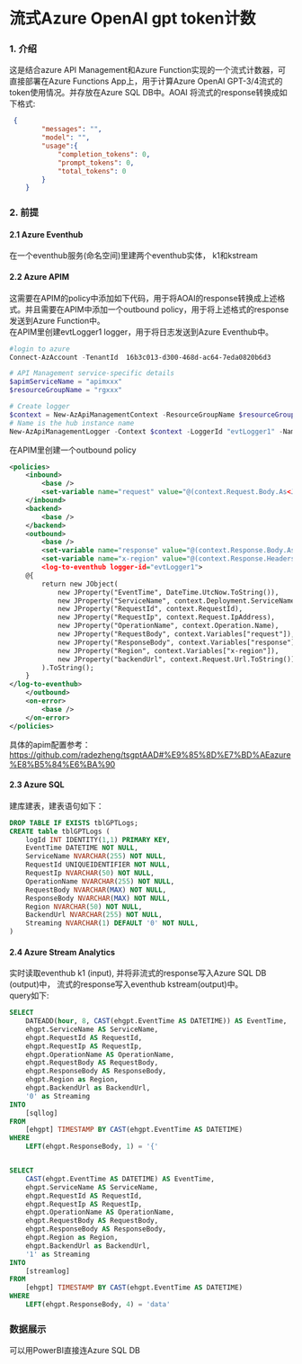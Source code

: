 # 流式Azure OpenAI gpt token计数

### 1. 介绍
这是结合azure API Management和Azure Function实现的一个流式计数器，可直接部署在Azure Functions App上，用于计算Azure OpenAI GPT-3/4流式的token使用情况。并存放在Azure SQL DB中。AOAI 将流式的response转换成如下格式:
```json
 { 
        "messages": "",
        "model": "",
        "usage":{
            "completion_tokens": 0,
            "prompt_tokens": 0,
            "total_tokens": 0
        }
    }
```

### 2. 前提

#### 2.1 Azure Eventhub
在一个eventhub服务(命名空间)里建两个eventhub实体， k1和kstream

#### 2.2 Azure APIM
这需要在APIM的policy中添加如下代码，用于将AOAI的response转换成上述格式。并且需要在APIM中添加一个outbound policy，用于将上述格式的response发送到Azure Function中。 <br/>
在APIM里创建evtLogger1 logger，用于将日志发送到Azure Eventhub中。 <br/>
``` powershell
#login to azure
Connect-AzAccount -TenantId  16b3c013-d300-468d-ac64-7eda0820b6d3

# API Management service-specific details
$apimServiceName = "apimxxx"
$resourceGroupName = "rgxxx"

# Create logger
$context = New-AzApiManagementContext -ResourceGroupName $resourceGroupName -ServiceName $apimServiceName
# Name is the hub instance name
New-AzApiManagementLogger -Context $context -LoggerId "evtLogger1" -Name "k1" -ConnectionString "xxx" -Description "Event hub logger with connection string"


```
在APIM里创建一个outbound policy <br/>
```xml
<policies>
	<inbound>
		<base />
		<set-variable name="request" value="@(context.Request.Body.As<JObject>(preserveContent: true))" />
	</inbound>
	<backend>
		<base />
	</backend>
	<outbound>
		<base />
		<set-variable name="response" value="@(context.Response.Body.As<string>(preserveContent: true))" />
		<set-variable name="x-region" value="@(context.Response.Headers.GetValueOrDefault("x-ms-region", ""))" />
		<log-to-eventhub logger-id="evtLogger1">
    @{
        return new JObject(
            new JProperty("EventTime", DateTime.UtcNow.ToString()),
            new JProperty("ServiceName", context.Deployment.ServiceName),
            new JProperty("RequestId", context.RequestId),
            new JProperty("RequestIp", context.Request.IpAddress),
            new JProperty("OperationName", context.Operation.Name),
            new JProperty("RequestBody", context.Variables["request"]),
            new JProperty("ResponseBody", context.Variables["response"]),
            new JProperty("Region", context.Variables["x-region"]),
            new JProperty("backendUrl", context.Request.Url.ToString())
        ).ToString();
    }
</log-to-eventhub>
	</outbound>
	<on-error>
		<base />
	</on-error>
</policies>

```
具体的apim配置参考： https://github.com/radezheng/tsgptAAD#%E9%85%8D%E7%BD%AEazure%E8%B5%84%E6%BA%90


#### 2.3 Azure SQL
建库建表，建表语句如下：
```sql
DROP TABLE IF EXISTS tblGPTLogs;
CREATE table tblGPTLogs (
    logId INT IDENTITY(1,1) PRIMARY KEY,
    EventTime DATETIME NOT NULL,
    ServiceName NVARCHAR(255) NOT NULL,
    RequestId UNIQUEIDENTIFIER NOT NULL,
    RequestIp NVARCHAR(50) NOT NULL,
    OperationName NVARCHAR(255) NOT NULL,
    RequestBody NVARCHAR(MAX) NOT NULL,
    ResponseBody NVARCHAR(MAX) NOT NULL,
    Region NVARCHAR(50) NOT NULL,
    BackendUrl NVARCHAR(255) NOT NULL,
    Streaming NVARCHAR(1) DEFAULT '0' NOT NULL,
)

```
#### 2.4 Azure Stream Analytics
实时读取eventhub k1 (input), 并将非流式的response写入Azure SQL DB (output)中， 流式的response写入eventhub kstream(output)中。 <br/>
query如下:
``` sql
SELECT
    DATEADD(hour, 8, CAST(ehgpt.EventTime AS DATETIME)) AS EventTime,
    ehgpt.ServiceName AS ServiceName,
    ehgpt.RequestId AS RequestId,
    ehgpt.RequestIp AS RequestIp,
    ehgpt.OperationName AS OperationName,
    ehgpt.RequestBody AS RequestBody,
    ehgpt.ResponseBody AS ResponseBody,
    ehgpt.Region as Region,
    ehgpt.BackendUrl as BackendUrl,
    '0' as Streaming
INTO
    [sqllog]
FROM
    [ehgpt] TIMESTAMP BY CAST(ehgpt.EventTime AS DATETIME)
WHERE
    LEFT(ehgpt.ResponseBody, 1) = '{'


SELECT
    CAST(ehgpt.EventTime AS DATETIME) AS EventTime,
    ehgpt.ServiceName AS ServiceName,
    ehgpt.RequestId AS RequestId,
    ehgpt.RequestIp AS RequestIp,
    ehgpt.OperationName AS OperationName,
    ehgpt.RequestBody AS RequestBody,
    ehgpt.ResponseBody AS ResponseBody,
    ehgpt.Region as Region,
    ehgpt.BackendUrl as BackendUrl,
    '1' as Streaming
INTO
    [streamlog]
FROM
    [ehgpt] TIMESTAMP BY CAST(ehgpt.EventTime AS DATETIME)
WHERE
    LEFT(ehgpt.ResponseBody, 4) = 'data'
```


### 数据展示
可以用PowerBI直接连Azure SQL DB